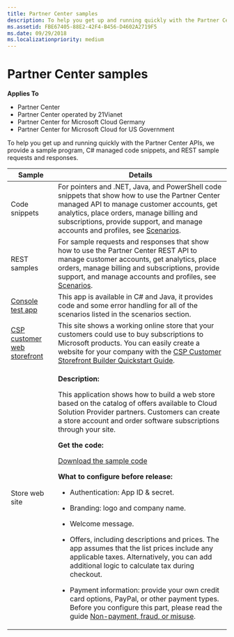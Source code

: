 ```yaml
---
title: Partner Center samples
description: To help you get up and running quickly with the Partner Center APIs, we provide a sample program, C\ managed code snippets, and REST sample requests and responses.
ms.assetid: FBE67405-88E2-42F4-B456-D4602A2719F5
ms.date: 09/29/2018
ms.localizationpriority: medium
---
```


# Partner Center samples

**Applies To**

-   Partner Center
-   Partner Center operated by 21Vianet
-   Partner Center for Microsoft Cloud Germany
-   Partner Center for Microsoft Cloud for US Government

To help you get up and running quickly with the Partner Center APIs, we provide a sample program, C# managed code snippets, and REST sample requests and responses.

<table>
  <thead>
    <th>Sample</th>
    <th>Details</th>
  </thead>
  <tbody>
    <tr>
      <td>Code snippets</td>
      <td>For pointers and .NET, Java, and PowerShell code snippets that show how to use the Partner Center managed API to manage customer accounts, get analytics, place orders, manage billing and subscriptions, provide support, and manage accounts and profiles, see <a href="scenarios.md" data-raw-source="[Scenarios](scenarios.md)">Scenarios</a>.</td>
    </tr>
    <tr>
      <td>REST samples</td>
      <td>For sample requests and responses that show how to use the Partner Center REST API to manage customer accounts, get analytics, place orders, manage billing and subscriptions, provide support, and manage accounts and profiles, see <a href="scenarios.md" data-raw-source="[Scenarios](scenarios.md)">Scenarios</a>.</td>
    </tr>
    <tr>
      <td><a href="console-test-app.md" data-raw-source="[Console test app](console-test-app.md)">Console test app</a></td>
      <td>This app is available in C# and Java, it provides code and some error handling for all of the scenarios listed in the scenarios section.</td>
    </tr>
    <tr>
      <td><a href="csp-customer-web-storefront.md" data-raw-source="[CSP customer web storefront](csp-customer-web-storefront.md)">CSP customer web storefront</a></td>
      <td>This site shows a working online store that your customers could use to buy subscriptions to Microsoft products. You can easily create a website for your company with the <a href="csp-customer-storefront-builder-quick-start-guide-.md" data-raw-source="[CSP Customer Storefront Builder Quickstart Guide](csp-customer-storefront-builder-quick-start-guide-.md)">CSP Customer Storefront Builder Quickstart Guide</a>.</td>
    </tr>
    <tr>
      <td>Store web site</td>
      <td><p><strong>Description:</strong></p>
          <p>This application shows how to build a web store based on the catalog of offers available to Cloud Solution Provider partners. Customers can create a store account and order software subscriptions through your site.</p>
        <p><strong>Get the code:</strong></p>
        <p><a href="http://go.microsoft.com/fwlink/p/?LinkId=746683" data-raw-source="[Download the sample code](http://go.microsoft.com/fwlink/p/?LinkId=746683)">Download the sample code</a></p>
        <p><strong>What to configure before release:</strong></p>
        <ul>
          <li><p>Authentication: App ID &amp; secret.</p></li>
          <li><p>Branding: logo and company name.</p></li>
          <li><p>Welcome message.</p></li>
          <li><p>Offers, including descriptions and prices. The app assumes that the list prices include any applicable taxes. Alternatively, you can add additional logic to calculate tax during checkout.</p></li>
          <li><p>Payment information: provide your own credit card options, PayPal, or other payment types. Before you configure this part, please read the guide <a href="https://msdn.microsoft.com/partner-center/non-payment--fraud--or-misuse" data-raw-source="[Non-payment, fraud, or misuse](https://msdn.microsoft.com/partner-center/non-payment--fraud--or-misuse)">Non-payment, fraud, or misuse</a>.</p></li>
        </ul>
      </td>
    </tr>
  </tbody>
</table>